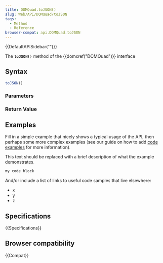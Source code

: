 ```yaml
---
title: DOMQuad.toJSON()
slug: Web/API/DOMQuad/toJSON
tags:
  - Method
  - Reference
browser-compat: api.DOMQuad.toJSON
---
```

{{DefaultAPISidebar("")}}

The **`toJSON()`** method of the {{domxref("DOMQuad")}} interface 

## Syntax

```js
toJSON()
```

### Parameters



### Return Value



## Examples

Fill in a simple example that nicely shows a typical usage of the API, then perhaps some more complex examples (see our guide on how to add [code examples](/en-US/docs/MDN/Contribute/Structures/Code_examples) for more information).

This text should be replaced with a brief description of what the example demonstrates.

```js
my code block
```

And/or include a list of links to useful code samples that live elsewhere:

*   x
*   y
*   z

## Specifications

{{Specifications}}

## Browser compatibility

{{Compat}}

